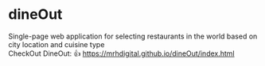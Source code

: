 # dineOut
Single-page web application for selecting restaurants in the world based on city location and cuisine type       
CheckOut DineOut: 👍 https://mrhdigital.github.io/dineOut/index.html
